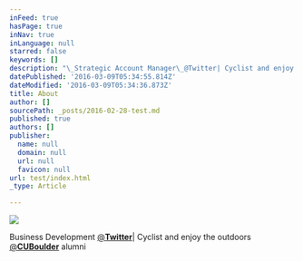 ```yaml
---
inFeed: true
hasPage: true
inNav: true
inLanguage: null
starred: false
keywords: []
description: "\_Strategic Account Manager\_@Twitter| Cyclist and enjoy the outdoors\_@CUBoulderalumni"
datePublished: '2016-03-09T05:34:55.814Z'
dateModified: '2016-03-09T05:34:36.873Z'
title: About
author: []
sourcePath: _posts/2016-02-28-test.md
published: true
authors: []
publisher:
  name: null
  domain: null
  url: null
  favicon: null
url: test/index.html
_type: Article

---
```

![](https://the-grid-user-content.s3-us-west-2.amazonaws.com/9a2b5a4e-3ee6-407e-bacb-e91d75d07559.jpg)

Business Development [@**Twitter**][0]| Cyclist and enjoy the outdoors [@**CUBoulder**][1] alumni

[0]: https://twitter.com/Twitter
[1]: https://twitter.com/CUBoulder